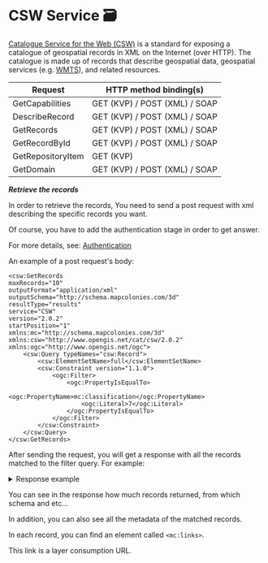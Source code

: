 # CSW Service :card_file_box:
 [Catalogue Service for the Web (CSW)](/ogc-protocols/ogc-csw.md) is a standard for exposing a catalogue of geospatial records in XML on the Internet (over HTTP). The catalogue is made up of records that describe geospatial data, geospatial services (e.g. [WMTS](/ogc-protocols/ogc-wmts.md)), and related resources.

| **Request** | **HTTP method binding(s)** |
| ----------- | ----------- |
| GetCapabilities | GET (KVP) / POST (XML) / SOAP |
| DescribeRecord | GET (KVP) / POST (XML) / SOAP |
| GetRecords | GET (KVP) / POST (XML) / SOAP |
| GetRecordById | GET (KVP) / POST (XML) / SOAP |
| GetRepositoryItem | GET (KVP) |
| GetDomain | GET (KVP) / POST (XML) / SOAP |

**_Retrieve the records_**

In order to retrieve the records, You need to send a post request with xml describing the specific records you want.

Of course, you have to add the authentication stage in order to get answer.

For more details, see: [Authentication](/ogc-protocols/ogc-csw-auth.md)

An example of a post request's body:

```request
<csw:GetRecords
maxRecords="10"
outputFormat="application/xml"
outputSchema="http://schema.mapcolonies.com/3d"
resultType="results"
service="CSW"
version="2.0.2"
startPosition="1"
xmlns:mc="http://schema.mapcolonies.com/3d"
xmlns:csw="http://www.opengis.net/cat/csw/2.0.2"
xmlns:ogc="http://www.opengis.net/ogc">
    <csw:Query typeNames="csw:Record">
        <csw:ElementSetName>full</csw:ElementSetName>
        <csw:Constraint version="1.1.0">
            <ogc:Filter>
                <ogc:PropertyIsEqualTo>
                    <ogc:PropertyName>mc:classification</ogc:PropertyName>
                    <ogc:Literal>7</ogc:Literal>
                </ogc:PropertyIsEqualTo>
            </ogc:Filter>
        </csw:Constraint>
    </csw:Query>
</csw:GetRecords>
```

After sending the request, you will get a response with all the records matched to the filter query. For example:

<details>
  <summary>Response example</summary>

```response
<?xml version="1.0" encoding="UTF-8" standalone="no"?>
<!-- pycsw 2.7.dev0 -->
<csw:GetRecordsResponse xmlns:csw="http://www.opengis.net/cat/csw/2.0.2" xmlns:dc="http://purl.org/dc/elements/1.1/" xmlns:dct="http://purl.org/dc/terms/" xmlns:gmd="http://www.isotc211.org/2005/gmd" xmlns:gml="http://www.opengis.net/gml" xmlns:ows="http://www.opengis.net/ows" xmlns:xs="http://www.w3.org/2001/XMLSchema" xmlns:xsi="http://www.w3.org/2001/XMLSchema-instance" xmlns:mc="http://schema.mapcolonies.com/3d" version="2.0.2" xsi:schemaLocation="http://www.opengis.net/cat/csw/2.0.2 http://schemas.opengis.net/csw/2.0.2/CSW-discovery.xsd">
    <csw:SearchStatus timestamp="2022-06-16T07:12:25Z"/>
    <csw:SearchResults numberOfRecordsMatched="3" numberOfRecordsReturned="3" nextRecord="0" recordSchema="http://schema.mapcolonies.com/3d" elementSet="full">
        <mc:MC3DRecord>
            <mc:accuracyLEP90>999.0</mc:accuracyLEP90>
            <mc:classification>5</mc:classification>
            <mc:footprint>{"type":"Polygon","coordinates":[[[31.2603,33.4345],[31.2603,34.4888],[32.3353,34.4888],[32.3353,33.4345],[31.2603,33.4345]]]}</mc:footprint>
            <mc:geographicArea>ישראל</mc:geographicArea>
            <mc:maxHorizontalAccuracyCE90>999.0</mc:maxHorizontalAccuracyCE90>
            <mc:id>c2bbeeee-6081-4e69-918c-287f48ea244d</mc:id>
            <mc:links scheme="3D_LAYER" name="" description="">http://model-server-3d/path/to/file/tileset.json</mc:links>
            <mc:producerName>TZAHAL</mc:producerName>
            <mc:productBBox>31.2603,33.4345,32.3353,34.4888</mc:productBBox>
            <mc:productId>c2bbeeee-6081-4e69-918c-287f48ea244d</mc:productId>
            <mc:productName>מודל פריז</mc:productName>
            <mc:productType>3DPhotoRealistic</mc:productType>
            <mc:productVersion>1</mc:productVersion>
            <mc:productionMethod>photogrammetric</mc:productionMethod>
            <mc:productionSystem>P-30</mc:productionSystem>
            <mc:productionSystemVersion>1</mc:productionSystemVersion>
            <mc:region>צפון</mc:region>
            <mc:sensors>sensor1</mc:sensors>
            <mc:imagingTimeEndUTC>2022-06-15T10:39:00Z</mc:imagingTimeEndUTC>
            <mc:imagingTimeBeginUTC>2022-06-15T10:39:00Z</mc:imagingTimeBeginUTC>
            <mc:SRS>4567</mc:SRS>
            <mc:SRSName>WGS24GEO</mc:SRSName>
            <mc:type>RECORD_3D</mc:type>
            <ows:BoundingBox crs="urn:x-ogc:def:crs:EPSG:6.11:4326" dimensions="2">
                <ows:LowerCorner>33.4345 31.2603</ows:LowerCorner>
                <ows:UpperCorner>34.4888 32.3353</ows:UpperCorner>
            </ows:BoundingBox>
        </mc:MC3DRecord>
        <mc:MC3DRecord>
            <mc:accuracyLEP90>999.0</mc:accuracyLEP90>
            <mc:classification>7</mc:classification>
            <mc:footprint>{"type":"Polygon","coordinates":[[[32.2603,34.4345],[32.2603,35.4888],[33.3353,35.4888],[33.3353,34.4345],[32.2603,34.4345]]]}</mc:footprint>
            <mc:geographicArea>ישראל</mc:geographicArea>
            <mc:maxHorizontalAccuracyCE90>999.0</mc:maxHorizontalAccuracyCE90>
            <mc:id>c2bbeeee-6081-4e69-918c-287f48ea244d</mc:id>
            <mc:links scheme="3D_LAYER" name="" description="">http://model-server-3d/path/to/file/tileset.json</mc:links>
            <mc:producerName>TZAHAL</mc:producerName>
            <mc:productBBox>32.2603,34.4345,33.3353,35.4888</mc:productBBox>
            <mc:productId>c2bb5433ee-6081-4e69-918c-287f48ea244d</mc:productId>
            <mc:productName>מודל סיני</mc:productName>
            <mc:productType>3DPhotoRealistic</mc:productType>
            <mc:productVersion>1</mc:productVersion>
            <mc:productionMethod>photogrammetric</mc:productionMethod>
            <mc:productionSystem>P-80</mc:productionSystem>
            <mc:productionSystemVersion>1</mc:productionSystemVersion>
            <mc:region>דרום מזרח</mc:region>
            <mc:sensors>sensor2</mc:sensors>
            <mc:imagingTimeEndUTC>2022-06-15T10:39:00Z</mc:imagingTimeEndUTC>
            <mc:imagingTimeBeginUTC>2022-06-15T10:39:00Z</mc:imagingTimeBeginUTC>
            <mc:SRS>4567</mc:SRS>
            <mc:SRSName>WGS24GEO</mc:SRSName>
            <mc:type>RECORD_3D</mc:type>
            <ows:BoundingBox crs="urn:x-ogc:def:crs:EPSG:6.11:4326" dimensions="2">
                <ows:LowerCorner>34.4345 32.2603</ows:LowerCorner>
                <ows:UpperCorner>35.4888 33.3353</ows:UpperCorner>
            </ows:BoundingBox>
        </mc:MC3DRecord>
        <mc:MC3DRecord>
            <mc:accuracyLEP90>999.0</mc:accuracyLEP90>
            <mc:classification>7</mc:classification>
            <mc:creationDateUTC>2022-06-15</mc:creationDateUTC>
            <mc:description>srtm100</mc:description>
            <mc:footprint>{"type":"Polygon","coordinates":[[[11,22],[11,33],[44,33],[44,22],[11,22]]]}</mc:footprint>
            <mc:geographicArea>North</mc:geographicArea>
            <mc:maxHorizontalAccuracyCE90>999.0</mc:maxHorizontalAccuracyCE90>
            <mc:id>11111111-1111-1111-1111-111111111111</mc:id>
            <mc:links scheme="3DTiles" name="" description="">http://model-server-3d/path/to/file/tileset.json</mc:links>
            <mc:producerName>aa</mc:producerName>
            <mc:productBBox>11,22,44,33</mc:productBBox>
            <mc:productId>11111111-1111-1111-1111-111111111111</mc:productId>
            <mc:productName>aaa</mc:productName>
            <mc:productType>type</mc:productType>
            <mc:productVersion>1</mc:productVersion>
            <mc:productionMethod></mc:productionMethod>
            <mc:productionSystem></mc:productionSystem>
            <mc:productionSystemVersion>1</mc:productionSystemVersion>
            <mc:region>region</mc:region>
            <mc:sensors>aa</mc:sensors>
            <mc:imagingTimeEndUTC>2022-06-15</mc:imagingTimeEndUTC>
            <mc:imagingTimeBeginUTC>2022-06-15</mc:imagingTimeBeginUTC>
            <mc:SRS>23</mc:SRS>
            <mc:SRSName>1234</mc:SRSName>
            <mc:type>revorsd</mc:type>
            <ows:BoundingBox crs="urn:x-ogc:def:crs:EPSG:6.11:23" dimensions="2">
                <ows:LowerCorner>22 11</ows:LowerCorner>
                <ows:UpperCorner>33 44</ows:UpperCorner>
            </ows:BoundingBox>
        </mc:MC3DRecord>
    </csw:SearchResults>
</csw:GetRecordsResponse>
```

</details>

You can see in the response how much records returned, from which schema and etc...

In addition, you can also see all the metadata of the matched records.

In each record, you can find an element called `<mc:links>`.

This link is a layer consumption URL.

